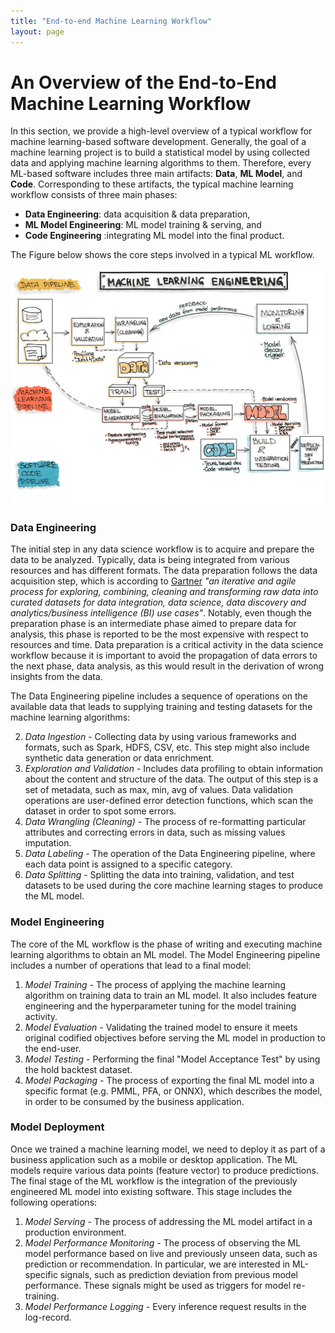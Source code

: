 ```yaml
---
title: "End-to-end Machine Learning Workflow"
layout: page
---
```


# An Overview of the End-to-End Machine Learning Workflow

In this section, we provide a high-level overview of a typical workflow for machine learning-based software development.
Generally, the goal of a machine learning project is to build a statistical model by using collected data and applying machine learning algorithms to them.
Therefore, every ML-based software includes three main artifacts: **Data**, **ML Model**, and **Code**. 
Corresponding to these artifacts, the typical machine learning workflow consists of three main phases: 

+ **Data Engineering**: data acquisition & data preparation, 
+ **ML Model Engineering**: ML model training & serving, and  
+ **Code Engineering** :integrating ML model into the final product.

The Figure below shows the core steps involved in a typical ML workflow.

<img src="../img/ml-engineering.jpg" alt="Machine Learning Engineering" width="800"/>


### Data Engineering

The initial step in any data science workflow is to acquire and prepare the data to be analyzed.
Typically, data is being integrated from various resources and has different formats.
The data preparation follows the data acquisition step, which is according to [Gartner](https://www.gartner.com/en/documents/3906957/market-guide-for-data-preparation-tools) *"an iterative and agile process for exploring, combining, cleaning and transforming raw data into curated datasets for data integration, data science, data discovery and analytics/business intelligence (BI) use cases"*.
Notably, even though the preparation phase is an intermediate phase aimed to prepare data for analysis, this phase is reported to be the most expensive with respect to resources and time.
Data preparation is a critical activity in the data science workflow because it is important to avoid the propagation of data errors to the next phase, data analysis, as this would result in the derivation of wrong insights from the data.

The Data Engineering pipeline includes a sequence of operations on the available data that leads to supplying training and testing datasets for the machine learning algorithms:

2. *Data Ingestion* - Collecting data by using various frameworks and formats, such as Spark, HDFS, CSV, etc. This step might also include synthetic data generation or data enrichment.
2. *Exploration and Validation* - Includes data profiling to obtain information about the content and structure of the data. The output of this step is a set of metadata, such as max, min, avg of values. Data validation operations are user-defined error detection functions, which scan the dataset in order to spot some errors.
3. *Data Wrangling (Cleaning)* - The process of re-formatting particular attributes and correcting errors in data, such as missing values imputation.
4. *Data Labeling* - The operation of the Data Engineering pipeline, where each data point is assigned to a specific category.
5. *Data Splitting* - Splitting the data into training, validation, and test datasets to be used during the core machine learning stages to produce the ML model.

### Model Engineering

The core of the ML workflow is the phase of writing and executing machine learning algorithms to obtain an ML model. The Model Engineering pipeline includes a number of operations that lead to a final model:
1. *Model Training* - The process of applying the machine learning algorithm on training data to train an ML model. It also includes feature engineering and the hyperparameter tuning for the model training activity.
2. *Model Evaluation* - Validating the trained model to ensure it meets original codified objectives before serving the ML model in production to the end-user.
3. *Model Testing* - Performing the final "Model Acceptance Test" by using the hold backtest dataset.
4. *Model Packaging* - The process of exporting the final ML model into a specific format (e.g. PMML, PFA, or ONNX), which describes the model, in order to be consumed by the business application.


### Model Deployment

Once we trained a machine learning model, we need to deploy it as part of a business application such as a mobile or desktop application.
The ML models require various data points (feature vector) to produce predictions.
The final stage of the ML workflow is the integration of the previously engineered ML model into existing software.
This stage includes the following operations:

1. *Model Serving* - The process of addressing the ML model artifact in a production environment.
2. *Model Performance Monitoring* - The process of observing the ML model performance based on live and previously unseen data, such as prediction or recommendation. In particular, we are interested in ML-specific signals, such as prediction deviation from previous model performance. These signals might be used as triggers for model re-training.
3. *Model Performance Logging* - Every inference request results in the log-record.



